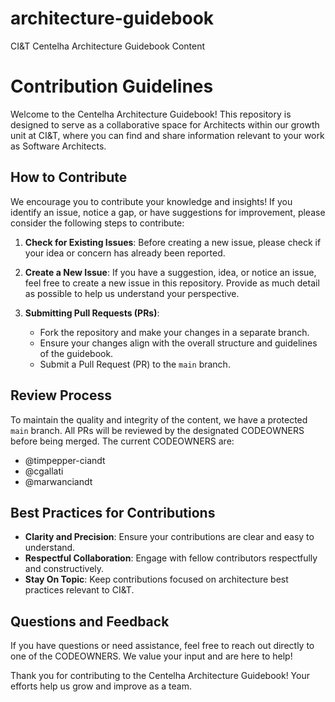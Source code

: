 # architecture-guidebook
CI&amp;T Centelha Architecture Guidebook Content

# Contribution Guidelines

Welcome to the Centelha Architecture Guidebook! This repository is designed to serve as a collaborative space for Architects within our growth unit at CI&T, where you can find and share information relevant to your work as Software Architects.

## How to Contribute

We encourage you to contribute your knowledge and insights! If you identify an issue, notice a gap, or have suggestions for improvement, please consider the following steps to contribute:

1. **Check for Existing Issues**: Before creating a new issue, please check if your idea or concern has already been reported.
  
2. **Create a New Issue**: If you have a suggestion, idea, or notice an issue, feel free to create a new issue in this repository. Provide as much detail as possible to help us understand your perspective.

3. **Submitting Pull Requests (PRs)**:
   - Fork the repository and make your changes in a separate branch.
   - Ensure your changes align with the overall structure and guidelines of the guidebook.
   - Submit a Pull Request (PR) to the `main` branch. 

## Review Process

To maintain the quality and integrity of the content, we have a protected `main` branch. All PRs will be reviewed by the designated CODEOWNERS before being merged. The current CODEOWNERS are:

- @timpepper-ciandt
- @cgallati
- @marwanciandt

## Best Practices for Contributions

- **Clarity and Precision**: Ensure your contributions are clear and easy to understand.
- **Respectful Collaboration**: Engage with fellow contributors respectfully and constructively.
- **Stay On Topic**: Keep contributions focused on architecture best practices relevant to CI&T.

## Questions and Feedback

If you have questions or need assistance, feel free to reach out directly to one of the CODEOWNERS. We value your input and are here to help!

Thank you for contributing to the Centelha Architecture Guidebook! Your efforts help us grow and improve as a team.